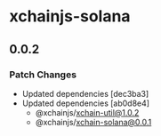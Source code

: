 # xchainjs-solana

## 0.0.2

### Patch Changes

- Updated dependencies [dec3ba3]
- Updated dependencies [ab0d8e4]
  - @xchainjs/xchain-util@1.0.2
  - @xchainjs/xchain-solana@0.0.1
